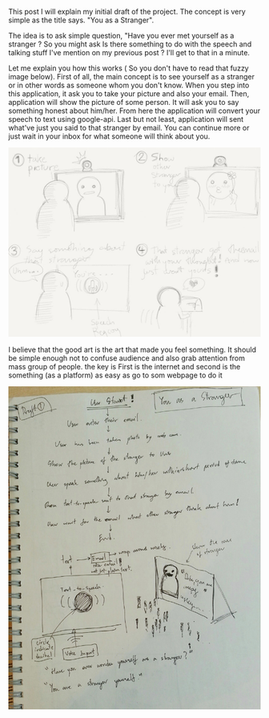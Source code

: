 This post I will explain my initial draft of the project. The concept is very simple as the title says. "You as a Stranger".

The idea is to ask simple question, "Have you ever met yourself as a stranger ? So you might ask Is there something to do with the speech and talking stuff I've mention on my previous post ? I'll get to that in a minute.

Let me explain you how this works ( So you don't have to read that fuzzy image below). First of all, the main concept is to see yourself as a stranger or in other words as someone whom you don't know. When you step into this application, it ask you to take your picture and also your email. Then, application will show the picture of some person. It will ask you to say something honest about him/her. From here the application will convert your speech to text using google-api. Last but not least, application will sent what've just you said to that stranger by email. You can continue more or just wait in your inbox for what someone will think about you.

![Story bord#1](../project_images/stybd.jpg?raw=true "Story Bord")

I believe that the good art is the art that made you feel something. It should be simple enough not to confuse audience and also grab attention from mass group of people. the key is First is the internet and second is the something (as a platform) as easy as go to som webpage to do it

![Draft Project#1](../project_images/draft1.jpg?raw=true "Draft1")
